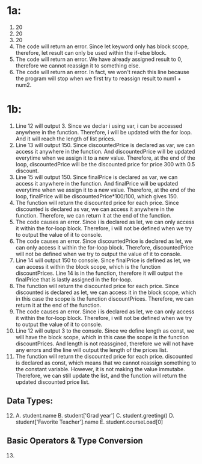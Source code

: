 # 1a: 
1. 20 
2. 20
3. 20
4. The code will return an error. Since let keyword only has block scope, therefore, let result can only be used within the if-else block. 
5. The code will return an error. We have already assigned result to 0, therefore we cannot reassign it to something else.
6. The code will return an error. In fact, we won't reach this line because the program will stop when we first try to reassign result to num1 + num2. 

# 1b: 
 1. Line 12 will output 3. Since we declar i using var, i can be accessed anywhere in the function. Therefore, i will be updated with the for loop. And it will reach the length of list prices. 
2. Line 13 will output 150. Since discountedPrice is declared as var, we can access it anywhere in the function. And discountedPrice will be updated everytime when we assign it to a new value. Therefore, at the end of the loop, discountedPrice will be the discounted price for price 300 with 0.5 discount. 
3. Line 15 will output 150. Since finalPrice is declared as var, we can access it anywhere in the function. And finalPrice will be updated everytime when we assign it to a new value. Therefore, at the end of the loop, finalPrice will be discountedPrice*100/100, which gives 150. 
4. The function will return the discounted price for each price. Since discounted is declared as var, we can access it anywhere in the function. Therefore, we can return it at the end of the function. 
5. The code causes an error. Since i is declared as let, we can only access it within the for-loop block. Therefore, i will not be defined when we try to output the value of it to console. 
6. The code causes an error. Since discountedPrice is declared as let, we can only access it within the for-loop block. Therefore, discountedPrice will not be defined when we try to output the value of it to console. 
7. Line 14 will output 150 to console. Since finalPrice is defined as let, we can access it within the block scope, which is the function discountPrices. Line 14 is in the function, therefore it will output the finalPrice that is lastly assigned in the for-loop.
8. The function will return the discounted price for each price. Since discounted is declared as let, we can access it in the block scope, which in this case the scope is the function discountPrices. Therefore, we can return it at the end of the function. 
9. The code causes an error. Since i is declared as let, we can only access it within the for-loop block. Therefore, i will not be defined when we try to output the value of it to console. 
10. Line 12 will output 3 to the console. Since we define length as const, we will have the block scope, which in this case the scope is the function discountPrices. And length is not reassgined, therefore we will not have any errors and the line will output the length of the prices list. 
11. The function will return the discounted price for each price. discounted is declared as const, which means that we cannot reassign something to the constant variable. However, it is not making the value immutabe. Therefore, we can still update the list, and the function will return the updated discounted price list. 


## Data Types:
12. 
    A. student.name
    B. student['Grad year']
    C. student.greeting()
    D. student['Favorite Teacher'].name
    E. student.courseLoad[0]

## Basic Operators & Type Conversion 
13.  



